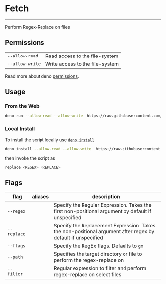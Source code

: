 # Fetch

---

Perform Regex-Replace on files

## Permissions

|                 |                                 |
| --------------- | ------------------------------- |
| `--allow-read`  | Read access to the file-system  |
| `--allow-write` | Write access to the file-system |

Read more about deno
[permissions](https://deno.land/manual/getting_started/permissions).

## Usage

### From the Web

```sh
deno run --allow-read --allow-write  https://raw.githubusercontent.com/Shresht7/DenoScripts/main/replace/mod.ts <REGEX> <REPLACE>
```

### Local Install

To install the script locally use
[`deno install`](https://deno.land/manual/tools/script_installer)

```sh
deno install --allow-read --allow-write  https://raw.githubusercontent.com/Shresht7/DenoScripts/main/replace/mod.ts
```

then invoke the script as

```sh
replace <REGEX> <REPLACE>
```

## Flags

| flag        | aliases | description                                                                                                 |
| ----------- | ------- | ----------------------------------------------------------------------------------------------------------- |
| `--regex`   |         | Specify the Regular Expression. Takes the first non-positional argument by default if unspecified           |
| `--replace` |         | Specify the Replacement Expression. Takes the non-positional argument after regex by default if unspecified |
| `--flags`   |         | Specify the RegEx flags. Defaults to `gm`                                                                   |
| `--path`    |         | Specifies the target directory or file to perform the regex-replace on                                      |
| `--filter`  |         | Regular expression to filter and perform regex-replace on select files                                      |
